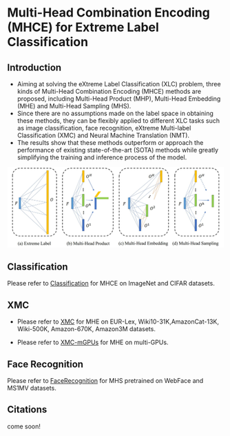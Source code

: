 # Multi-Head Combination Encoding (MHCE) for Extreme Label Classification



## Introduction

- Aiming at solving the eXtreme Label Classification (XLC) problem, three kinds of Multi-Head Combination Encoding (MHCE) methods are proposed, including Multi-Head Product (MHP), Multi-Head Embedding (MHE) and Multi-Head Sampling (MHS). 
- Since there are no assumptions made on the label space in obtaining these methods, they can be flexibly applied to different XLC tasks such as image classification, face recognition, eXtreme Multi-label Classification (XMC) and Neural Machine Translation (NMT). 
- The results show that these methods outperform or approach the performance of existing state-of-the-art (SOTA) methods while greatly simplifying the training and inference process of the model.

<img src="https://github.com/Anoise/MHCE/blob/main/Images/MHCE.jpg">

## Classification

Please refer to [Classification](https://github.com/Anoise/MHCE/tree/main/Classification) for MHCE on ImageNet and CIFAR datasets.

## XMC

- Please refer to [XMC](https://github.com/Anoise/MHCE/tree/main/XMC) for MHE on EUR-Lex, Wiki10-31K,AmazonCat-13K, Wiki-500K, Amazon-670K, Amazon3M datasets.

- Please refer to [XMC-mGPUs](https://github.com/Anoise/MHCE/tree/main/XMC-mGPUs) for MHE on multi-GPUs.

## Face Recognition

Please refer to [FaceRecognition](https://github.com/Anoise/MHCE/tree/main/FaceRecognition) for MHS pretrained on WebFace and MS1MV datasets.


## Citations
come soon!
<!--
```
@inproceedings{deng2019arcface,
  title={Arcface: Additive angular margin loss for deep face recognition},
  author={Deng, Jiankang and Guo, Jia and Xue, Niannan and Zafeiriou, Stefanos},
  booktitle={Proceedings of the IEEE Conference on Computer Vision and Pattern Recognition},
  pages={4690--4699},
  year={2019}
}

```
-->
